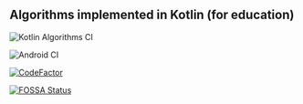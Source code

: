 ## Algorithms implemented in Kotlin (for education)

![Kotlin Algorithms CI](https://github.com/ashtanko/algorithms-in-depth/workflows/Kotlin%20Algorithms%20CI/badge.svg)

![Android CI](https://github.com/ashtanko/algorithms-in-depth/workflows/Android%20CI/badge.svg)

[![CodeFactor](https://www.codefactor.io/repository/github/ashtanko/algorithms-in-depth/badge?s=7695146d601eed2335afea606646a11e5be21b50)](https://www.codefactor.io/repository/github/ashtanko/algorithms-in-depth)

[![FOSSA Status](https://app.fossa.com/api/projects/git%2Bgithub.com%2Fashtanko%2Falgorithms-in-depth.svg?type=shield)](https://app.fossa.com/projects/git%2Bgithub.com%2Fashtanko%2Falgorithms-in-depth?ref=badge_shield)
